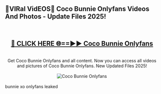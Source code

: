 <h2>🔴VIRal VidEOS🔴 Coco Bunnie Onlyfans Videos And Photos - Update Files 2025!</h2>
<br>
<div align="center">
<h2><a href="https://virallinks.top/odZfE0" rel="nofollow">🔴 CLICK HERE 🌐==►► Coco Bunnie Onlyfans</a></h2>
<br>
Get Coco Bunnie Onlyfans and all content. Now you can access all videos and pictures of Coco Bunnie Onlyfans. New Updated Files 2025!
<br>
<br>
<a href="https://virallinks.top/odZfE0" rel="nofollow" data-target="animated-image.originalLink"><img src="https://i.imgur.com/dJHk4Zq.gif)" alt="Coco Bunnie Onlyfans" style="max-width: 100%; display: inline-block;" data-target="animated-image.originalImage"></a>
</div>
<br>
bunnie xo onlyfans leaked